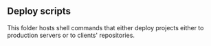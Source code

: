## Deploy scripts

This folder hosts shell commands that either deploy projects either to production servers or to
clients' repositories.
